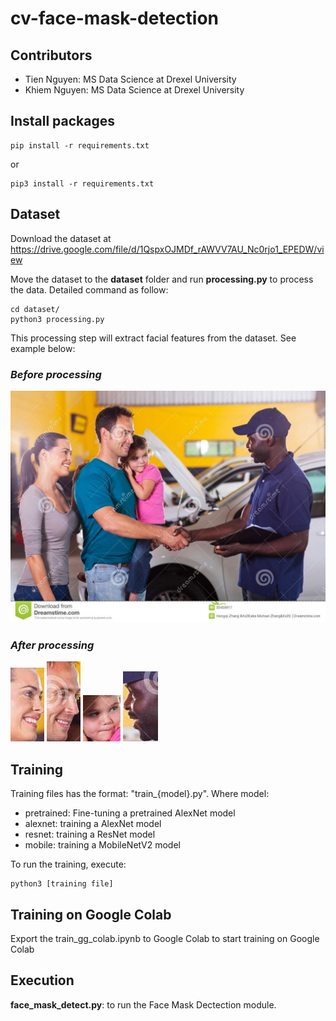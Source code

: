 # cv-face-mask-detection

## Contributors

- Tien Nguyen: MS Data Science at Drexel University
- Khiem Nguyen: MS Data Science at Drexel University

## Install packages
```
pip install -r requirements.txt
```
or 
```
pip3 install -r requirements.txt
```

## Dataset
Download the dataset at https://drive.google.com/file/d/1QspxOJMDf_rAWVV7AU_Nc0rjo1_EPEDW/view 

Move the dataset to the **dataset** folder and run **processing.py** to process the data. Detailed command as follow:
```
cd dataset/
python3 processing.py
```
This processing step will extract facial features from the dataset. See example below:

### *Before processing*
![Before extracting](https://raw.githubusercontent.com/ngkhiem97/cv-face-mask-detection/main/images/handshaking.jpg)

### *After processing*
![After extracting](https://raw.githubusercontent.com/ngkhiem97/cv-face-mask-detection/main/images/1_Handshaking_Handshaking_1_113_148_158_202_276.jpg)
![After extracting](https://raw.githubusercontent.com/ngkhiem97/cv-face-mask-detection/main/images/1_Handshaking_Handshaking_1_113_348_86_402_214.jpg)
![After extracting](https://raw.githubusercontent.com/ngkhiem97/cv-face-mask-detection/main/images/1_Handshaking_Handshaking_1_113_388_190_448_264.jpg)
![After extracting](https://raw.githubusercontent.com/ngkhiem97/cv-face-mask-detection/main/images/1_Handshaking_Handshaking_1_113_764_124_820_236.jpg)

## Training
Training files has the format: "train_{model}.py". Where model:
  - pretrained: Fine-tuning a pretrained AlexNet model
  - alexnet: training a AlexNet model
  - resnet: training a ResNet model
  - mobile: training a MobileNetV2 model

To run the training, execute:
```
python3 [training file]
```

## Training on Google Colab
Export the train_gg_colab.ipynb to Google Colab to start training on Google Colab 

## Execution
**face_mask_detect.py**: to run the Face Mask Dectection module.
